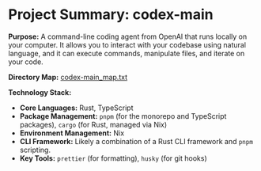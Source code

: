 # Project Summary: codex-main

**Purpose:** A command-line coding agent from OpenAI that runs locally on your computer. It allows you to interact with your codebase using natural language, and it can execute commands, manipulate files, and iterate on your code.

**Directory Map:** [codex-main_map.txt](./codex-main_map.txt)

**Technology Stack:**
*   **Core Languages:** Rust, TypeScript
*   **Package Management:** `pnpm` (for the monorepo and TypeScript packages), `cargo` (for Rust, managed via Nix)
*   **Environment Management:** Nix
*   **CLI Framework:** Likely a combination of a Rust CLI framework and `pnpm` scripting.
*   **Key Tools:** `prettier` (for formatting), `husky` (for git hooks)
